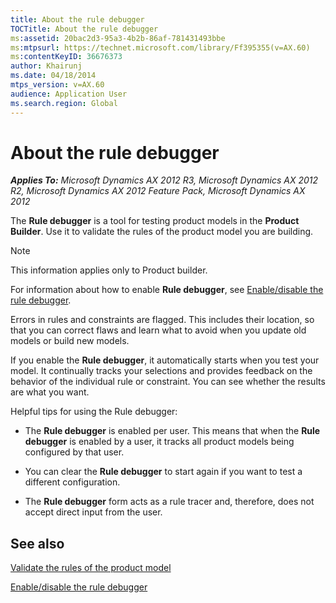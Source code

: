 ```yaml
---
title: About the rule debugger
TOCTitle: About the rule debugger
ms:assetid: 20bac2d3-95a3-4b2b-86af-781431493bbe
ms:mtpsurl: https://technet.microsoft.com/library/Ff395355(v=AX.60)
ms:contentKeyID: 36676373
author: Khairunj
ms.date: 04/18/2014
mtps_version: v=AX.60
audience: Application User
ms.search.region: Global
---
```


# About the rule debugger 


_**Applies To:** Microsoft Dynamics AX 2012 R3, Microsoft Dynamics AX 2012 R2, Microsoft Dynamics AX 2012 Feature Pack, Microsoft Dynamics AX 2012_

The **Rule debugger** is a tool for testing product models in the **Product Builder**. Use it to validate the rules of the product model you are building.


> [!NOTE]
> <P>This information applies only to Product builder.</P>



For information about how to enable **Rule debugger**, see [Enable/disable the rule debugger](enable-disable-the-rule-debugger.md).

Errors in rules and constraints are flagged. This includes their location, so that you can correct flaws and learn what to avoid when you update old models or build new models.

If you enable the **Rule debugger**, it automatically starts when you test your model. It continually tracks your selections and provides feedback on the behavior of the individual rule or constraint. You can see whether the results are what you want.

Helpful tips for using the Rule debugger:

  - The **Rule debugger** is enabled per user. This means that when the **Rule debugger** is enabled by a user, it tracks all product models being configured by that user.

  - You can clear the **Rule debugger** to start again if you want to test a different configuration.

  - The **Rule debugger** form acts as a rule tracer and, therefore, does not accept direct input from the user.

## See also

[Validate the rules of the product model](validate-the-rules-of-the-product-model.md)

[Enable/disable the rule debugger](enable-disable-the-rule-debugger.md)

  


